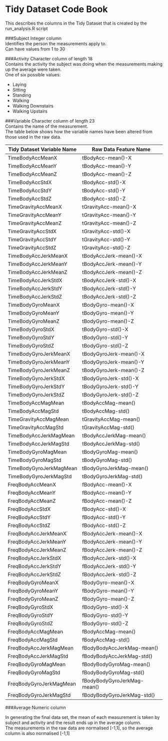 # Tidy Dataset Code Book
This describes the columns in the Tidy Dataset that is created by the run_analysis.R script

###Subject
Integer column  
Identifies the person the measurements apply to.  
Can have values from 1 to 30

###Activity
Character column of length 18  
Contains the activity the subject was doing when the measurements making up the average were taken.  
One of six possible values:
* Laying
* Sitting
* Standing
* Walking
* Walking Downstairs
* Walking Upstairs

###Variable
Character column of length 23  
Contains the name of the measurement.  
The table below shows how the variable names have been altered from those used in the raw data.  

Tidy Dataset Variable Name|Raw Data Feature Name
---|---
TimeBodyAccMeanX|tBodyAcc-mean()-X
TimeBodyAccMeanY|tBodyAcc-mean()-Y
TimeBodyAccMeanZ|tBodyAcc-mean()-Z
TimeBodyAccStdX|tBodyAcc-std()-X
TimeBodyAccStdY|tBodyAcc-std()-Y
TimeBodyAccStdZ|tBodyAcc-std()-Z
TimeGravityAccMeanX|tGravityAcc-mean()-X
TimeGravityAccMeanY|tGravityAcc-mean()-Y
TimeGravityAccMeanZ|tGravityAcc-mean()-Z
TimeGravityAccStdX|tGravityAcc-std()-X
TimeGravityAccStdY|tGravityAcc-std()-Y
TimeGravityAccStdZ|tGravityAcc-std()-Z
TimeBodyAccJerkMeanX|tBodyAccJerk-mean()-X
TimeBodyAccJerkMeanY|tBodyAccJerk-mean()-Y
TimeBodyAccJerkMeanZ|tBodyAccJerk-mean()-Z
TimeBodyAccJerkStdX|tBodyAccJerk-std()-X
TimeBodyAccJerkStdY|tBodyAccJerk-std()-Y
TimeBodyAccJerkStdZ|tBodyAccJerk-std()-Z
TimeBodyGyroMeanX|tBodyGyro-mean()-X
TimeBodyGyroMeanY|tBodyGyro-mean()-Y
TimeBodyGyroMeanZ|tBodyGyro-mean()-Z
TimeBodyGyroStdX|tBodyGyro-std()-X
TimeBodyGyroStdY|tBodyGyro-std()-Y
TimeBodyGyroStdZ|tBodyGyro-std()-Z
TimeBodyGyroJerkMeanX|tBodyGyroJerk-mean()-X
TimeBodyGyroJerkMeanY|tBodyGyroJerk-mean()-Y
TimeBodyGyroJerkMeanZ|tBodyGyroJerk-mean()-Z
TimeBodyGyroJerkStdX|tBodyGyroJerk-std()-X
TimeBodyGyroJerkStdY|tBodyGyroJerk-std()-Y
TimeBodyGyroJerkStdZ|tBodyGyroJerk-std()-Z
TimeBodyAccMagMean|tBodyAccMag-mean()
TimeBodyAccMagStd|tBodyAccMag-std()
TimeGravityAccMagMean|tGravityAccMag-mean()
TimeGravityAccMagStd|tGravityAccMag-std()
TimeBodyAccJerkMagMean|tBodyAccJerkMag-mean()
TimeBodyAccJerkMagStd|tBodyAccJerkMag-std()
TimeBodyGyroMagMean|tBodyGyroMag-mean()
TimeBodyGyroMagStd|tBodyGyroMag-std()
TimeBodyGyroJerkMagMean|tBodyGyroJerkMag-mean()
TimeBodyGyroJerkMagStd|tBodyGyroJerkMag-std()
FreqBodyAccMeanX|fBodyAcc-mean()-X
FreqBodyAccMeanY|fBodyAcc-mean()-Y
FreqBodyAccMeanZ|fBodyAcc-mean()-Z
FreqBodyAccStdX|fBodyAcc-std()-X
FreqBodyAccStdY|fBodyAcc-std()-Y
FreqBodyAccStdZ|fBodyAcc-std()-Z
FreqBodyAccJerkMeanX|fBodyAccJerk-mean()-X
FreqBodyAccJerkMeanY|fBodyAccJerk-mean()-Y
FreqBodyAccJerkMeanZ|fBodyAccJerk-mean()-Z
FreqBodyAccJerkStdX|fBodyAccJerk-std()-X
FreqBodyAccJerkStdY|fBodyAccJerk-std()-Y
FreqBodyAccJerkStdZ|fBodyAccJerk-std()-Z
FreqBodyGyroMeanX|fBodyGyro-mean()-X
FreqBodyGyroMeanY|fBodyGyro-mean()-Y
FreqBodyGyroMeanZ|fBodyGyro-mean()-Z
FreqBodyGyroStdX|fBodyGyro-std()-X
FreqBodyGyroStdY|fBodyGyro-std()-Y
FreqBodyGyroStdZ|fBodyGyro-std()-Z
FreqBodyAccMagMean|fBodyAccMag-mean()
FreqBodyAccMagStd|fBodyAccMag-std()
FreqBodyAccJerkMagMean|fBodyBodyAccJerkMag-mean()
FreqBodyAccJerkMagStd|fBodyBodyAccJerkMag-std()
FreqBodyGyroMagMean|fBodyBodyGyroMag-mean()
FreqBodyGyroMagStd|fBodyBodyGyroMag-std()
FreqBodyGyroJerkMagMean|fBodyBodyGyroJerkMag-mean()
FreqBodyGyroJerkMagStd|fBodyBodyGyroJerkMag-std()

###Average 
Numeric column  

In generating the final data set, the mean of each measurement is taken by subject and activity and the result ends up in the average column.  
The measurements in the raw data are normalised [-1,1], so the average column is also normalised [-1,1]